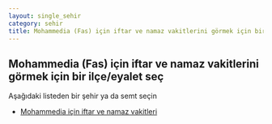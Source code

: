 ```yaml
---
layout: single_sehir
category: sehir
title: Mohammedia (Fas) için iftar ve namaz vakitlerini görmek için bir ilçe/eyalet seç
---
```



## Mohammedia (Fas) için iftar ve namaz vakitlerini görmek için bir ilçe/eyalet seç

Aşağıdaki listeden bir şehir ya da semt seçin


* [Mohammedia için iftar ve namaz vakitleri](/iftar.html?sehir=Mohammedia&ulke=Fas&state=Mohammedia)
